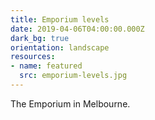 ```yaml
---
title: Emporium levels
date: 2019-04-06T04:00:00.000Z
dark_bg: true
orientation: landscape
resources:
- name: featured
  src: emporium-levels.jpg
---
```

The Emporium in Melbourne.